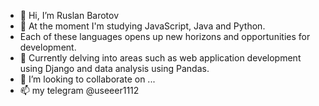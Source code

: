 - 👋 Hi, I’m Ruslan Barotov
- 👀 At the moment I'm studying JavaScript, Java and Python.
-   Each of these languages opens up new horizons and opportunities for development.
- 🌱 Currently delving into areas such as web application development using Django and data analysis using Pandas.
- 💞️ I’m looking to collaborate on ...
- 📫 my telegram @useeer1112


<!---
user777-NaN/user777-NaN is a ✨ special ✨ repository because its `README.md` (this file) appears on your GitHub profile.
You can click the Preview link to take a look at your changes.
--->
